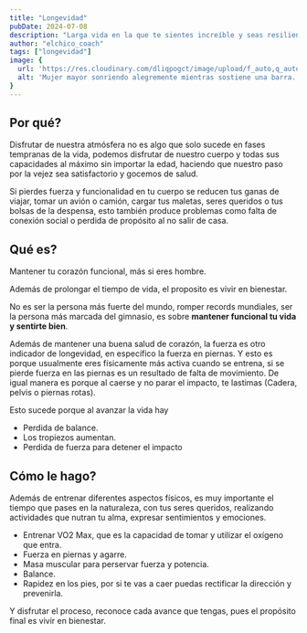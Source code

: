 ```yaml
---
title: "Longevidad"
pubDate: 2024-07-08
description: "Larga vida en la que te sientes increíble y seas resiliente."
author: "elchico_coach"
tags: ["longevidad"]
image: {
  url: 'https://res.cloudinary.com/dliqpogct/image/upload/f_auto,q_auto/v1/mysite/longevity',
  alt: 'Mujer mayor sonriendo alegremente mientras sostiene una barra.'
}
---
```

## Por qué?

Disfrutar de nuestra atmósfera no es algo que solo sucede en fases tempranas de la vida, podemos disfrutar de nuestro cuerpo y todas sus capacidades al máximo sin importar la edad, haciendo que nuestro paso por la vejez sea satisfactorio y gocemos de salud.

Si pierdes fuerza y funcionalidad en tu cuerpo se reducen tus ganas de viajar, tomar un avión o camión, cargar tus maletas, seres queridos o tus bolsas de la despensa, esto también produce problemas como falta de conexión social o perdida de propósito al no salir de casa.

## Qué es?

Mantener tu corazón funcional, más si eres hombre.

Además de prolongar el tiempo de vida, el proposito es vivir en bienestar.

No es ser la persona más fuerte del mundo, romper records mundiales, ser la persona más marcada del gimnasio, es sobre **mantener funcional tu vida y sentirte bien**.

Además de mantener una buena salud de corazón, la fuerza es otro indicador de longevidad, en específico la fuerza en piernas. Y esto es porque usualmente eres físicamente más activa cuando se entrena, si se pierde fuerza en las piernas es un resultado de falta de movimiento. De igual manera es porque al caerse y no parar el impacto, te lastimas (Cadera, pelvis o piernas rotas).

Esto sucede porque al avanzar la vida hay

- Perdida de balance.
- Los tropiezos aumentan.
- Perdida de fuerza para detener el impacto

## Cómo le hago?

Además de entrenar diferentes aspectos físicos, es muy importante el tiempo que pases en la naturaleza, con tus seres queridos, realizando actividades que nutran tu alma, expresar sentimientos y emociones.

- Entrenar VO2 Max, que es la capacidad de tomar y utilizar el oxígeno que entra.
- Fuerza en piernas y agarre.
- Masa muscular para perservar fuerza y potencia.
- Balance.
- Rapidez en los pies, por si te vas a caer puedas rectificar la dirección y prevenirla.

Y disfrutar el proceso, reconoce cada avance que tengas, pues el propósito final es vivir en bienestar.